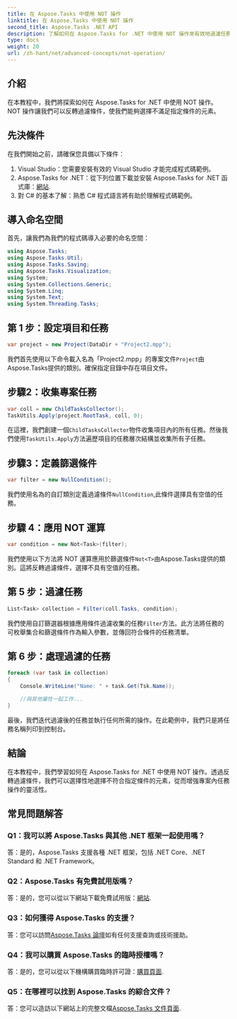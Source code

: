 ```yaml
---
title: 在 Aspose.Tasks 中使用 NOT 操作
linktitle: 在 Aspose.Tasks 中使用 NOT 操作
second_title: Aspose.Tasks .NET API
description: 了解如何在 Aspose.Tasks for .NET 中使用 NOT 操作來有效地過濾任務。立即增強您的專案管理能力。
type: docs
weight: 20
url: /zh-hant/net/advanced-concepts/not-operation/
---
```

## 介紹

在本教程中，我們將探索如何在 Aspose.Tasks for .NET 中使用 NOT 操作。 NOT 操作讓我們可以反轉過濾條件，使我們能夠選擇不滿足指定條件的元素。

## 先決條件

在我們開始之前，請確保您具備以下條件：

1. Visual Studio：您需要安裝有效的 Visual Studio 才能完成程式碼範例。
2.  Aspose.Tasks for .NET：從下列位置下載並安裝 Aspose.Tasks for .NET 函式庫：[網站](https://releases.aspose.com/tasks/net/).
3. 對 C# 的基本了解：熟悉 C# 程式語言將有助於理解程式碼範例。

## 導入命名空間

首先，讓我們為我們的程式碼導入必要的命名空間：

```csharp
using Aspose.Tasks;
using Aspose.Tasks.Util;
using Aspose.Tasks.Saving;
using Aspose.Tasks.Visualization;
using System;
using System.Collections.Generic;
using System.Linq;
using System.Text;
using System.Threading.Tasks;
```

## 第 1 步：設定項目和任務

```csharp
var project = new Project(DataDir + "Project2.mpp");
```

我們首先使用以下命令載入名為「Project2.mpp」的專案文件`Project`由Aspose.Tasks提供的類別。確保指定目錄中存在項目文件。

## 步驟2：收集專案任務

```csharp
var coll = new ChildTasksCollector();
TaskUtils.Apply(project.RootTask, coll, 0);
```

在這裡，我們創建一個`ChildTasksCollector`物件收集項目內的所有任務。然後我們使用`TaskUtils.Apply`方法遍歷項目的任務層次結構並收集所有子任務。

## 步驟3：定義篩選條件

```csharp
var filter = new NullCondition();
```

我們使用名為的自訂類別定義過濾條件`NullCondition`,此條件選擇具有空值的任務。

## 步驟 4：應用 NOT 運算

```csharp
var condition = new Not<Task>(filter);
```

我們使用以下方法將 NOT 運算應用於篩選條件`Not<T>`由Aspose.Tasks提供的類別。這將反轉過濾條件，選擇不具有空值的任務。

## 第 5 步：過濾任務

```csharp
List<Task> collection = Filter(coll.Tasks, condition);
```

我們使用自訂篩選器根據應用條件過濾收集的任務`Filter`方法。此方法將任務的可枚舉集合和篩選條件作為輸入參數，並傳回符合條件的任務清單。

## 第 6 步：處理過濾的任務

```csharp
foreach (var task in collection)
{
    Console.WriteLine("Name: " + task.Get(Tsk.Name));

    //與其他屬性一起工作...
}
```

最後，我們迭代過濾後的任務並執行任何所需的操作。在此範例中，我們只是將任務名稱列印到控制台。

## 結論

在本教程中，我們學習如何在 Aspose.Tasks for .NET 中使用 NOT 操作。透過反轉過濾條件，我們可以選擇性地選擇不符合指定條件的元素，從而增強專案內任務操作的靈活性。

## 常見問題解答

### Q1：我可以將 Aspose.Tasks 與其他 .NET 框架一起使用嗎？

答：是的，Aspose.Tasks 支援各種 .NET 框架，包括 .NET Core、.NET Standard 和 .NET Framework。

### Q2：Aspose.Tasks 有免費試用版嗎？

答：是的，您可以從以下網站下載免費試用版：[網站](https://releases.aspose.com/).

### Q3：如何獲得 Aspose.Tasks 的支援？

答：您可以訪問[Aspose.Tasks 論壇](https://forum.aspose.com/c/tasks/15)如有任何支援查詢或技術援助。

### Q4：我可以購買 Aspose.Tasks 的臨時授權嗎？

答：是的，您可以從以下機構購買臨時許可證：[購買頁面](https://purchase.aspose.com/temporary-license/).

### Q5：在哪裡可以找到 Aspose.Tasks 的綜合文件？

答：您可以造訪以下網站上的完整文檔[Aspose.Tasks 文件頁面](https://reference.aspose.com/tasks/net/).